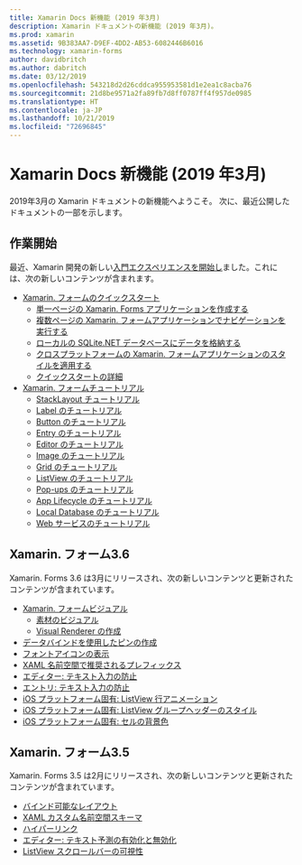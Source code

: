 ```yaml
---
title: Xamarin Docs 新機能 (2019 年3月)
description: Xamarin ドキュメントの新機能 (2019 年3月)。
ms.prod: xamarin
ms.assetid: 9B383AA7-D9EF-4DD2-AB53-6082446B6016
ms.technology: xamarin-forms
author: davidbritch
ms.author: dabritch
ms.date: 03/12/2019
ms.openlocfilehash: 543218d2d26cddca955953581d1e2ea1c8acba76
ms.sourcegitcommit: 21d8be9571a2fa89fb7d8ff0787ff4f957de0985
ms.translationtype: HT
ms.contentlocale: ja-JP
ms.lasthandoff: 10/21/2019
ms.locfileid: "72696845"
---
```

# <a name="xamarin-docs-whats-new-march-2019"></a>Xamarin Docs 新機能 (2019 年3月)

2019年3月の Xamarin ドキュメントの新機能へようこそ。 次に、最近公開したドキュメントの一部を示します。

## <a name="get-started"></a>作業開始

最近、Xamarin 開発の新しい[入門エクスペリエンスを開始し](~/get-started/index.yml)ました。これには、次の新しいコンテンツが含まれます。

- [Xamarin. フォームのクイックスタート](~/get-started/quickstarts/index.yml)
  - [単一ページの Xamarin. Forms アプリケーションを作成する](~/get-started/quickstarts/single-page.md)
  - [複数ページの Xamarin. フォームアプリケーションでナビゲーションを実行する](~/get-started/quickstarts/multi-page.md)
  - [ローカルの SQLite.NET データベースにデータを格納する](~/get-started/quickstarts/database.md)
  - [クロスプラットフォームの Xamarin. フォームアプリケーションのスタイルを適用する](~/get-started/quickstarts/styling.md)
  - [クイックスタートの詳細](~/get-started/quickstarts/deepdive.md)
- [Xamarin. フォームチュートリアル](~/get-started/tutorials/index.yml)
  - [StackLayout チュートリアル](~/get-started/tutorials/stacklayout/index.yml)
  - [Label のチュートリアル](~/get-started/tutorials/label/index.yml)
  - [Button のチュートリアル](~/get-started/tutorials/button/index.yml)
  - [Entry のチュートリアル](~/get-started/tutorials/entry/index.yml)
  - [Editor のチュートリアル](~/get-started/tutorials/editor/index.yml)
  - [Image のチュートリアル](~/get-started/tutorials/image/index.yml)
  - [Grid のチュートリアル](~/get-started/tutorials/grid/index.yml)
  - [ListView のチュートリアル](~/get-started/tutorials/listview/index.yml)
  - [Pop-ups のチュートリアル](~/get-started/tutorials/pop-ups/index.yml)
  - [App Lifecycle のチュートリアル](~/get-started/tutorials/app-lifecycle/index.yml)
  - [Local Database のチュートリアル](~/get-started/tutorials/local-database/index.yml)
  - [Web サービスのチュートリアル](~/get-started/tutorials/web-service/index.yml)

## <a name="xamarinforms-36"></a>Xamarin. フォーム3.6

Xamarin. Forms 3.6 は3月にリリースされ、次の新しいコンテンツと更新されたコンテンツが含まれています。

- [Xamarin. フォームビジュアル](~/xamarin-forms/user-interface/visual/index.md)
  - [素材のビジュアル](~/xamarin-forms/user-interface/visual/material-visual.md)
  - [Visual Renderer の作成](~/xamarin-forms/user-interface/visual/create.md)
- [データバインドを使用したピンの作成](~/xamarin-forms/user-interface/map/pins.md#create-pins-with-data-binding)
- [フォントアイコンの表示](~/xamarin-forms/user-interface/text/fonts.md#display-font-icons)
- [XAML 名前空間で推奨されるプレフィックス](~/xamarin-forms/xaml/custom-prefix.md)
- [エディター: テキスト入力の防止](~/xamarin-forms/user-interface/text/editor.md#preventing-text-entry)
- [エントリ: テキスト入力の防止](~/xamarin-forms/user-interface/text/entry.md#preventing-text-entry)
- [iOS プラットフォーム固有: ListView 行アニメーション](~/xamarin-forms/platform/ios/listview-row-animations.md)
- [iOS プラットフォーム固有: ListView グループヘッダーのスタイル](~/xamarin-forms/platform/ios/listview-group-header-style.md)
- [iOS プラットフォーム固有: セルの背景色](~/xamarin-forms/platform/ios/cell-background-color.md)

## <a name="xamarinforms-35"></a>Xamarin. フォーム3.5

Xamarin. Forms 3.5 は2月にリリースされ、次の新しいコンテンツと更新されたコンテンツが含まれています。

- [バインド可能なレイアウト](~/xamarin-forms/user-interface/layouts/bindable-layouts.md)
- [XAML カスタム名前空間スキーマ](~/xamarin-forms/xaml/custom-namespace-schemas.md)
- [ハイパーリンク](~/xamarin-forms/user-interface/text/label.md#hyperlinks)
- [エディター: テキスト予測の有効化と無効化](~/xamarin-forms/user-interface/text/editor.md#enabling-and-disabling-text-prediction)
- [ListView スクロールバーの可視性](~/xamarin-forms/user-interface/listview/customizing-list-appearance.md#scrollbar-visibility)
